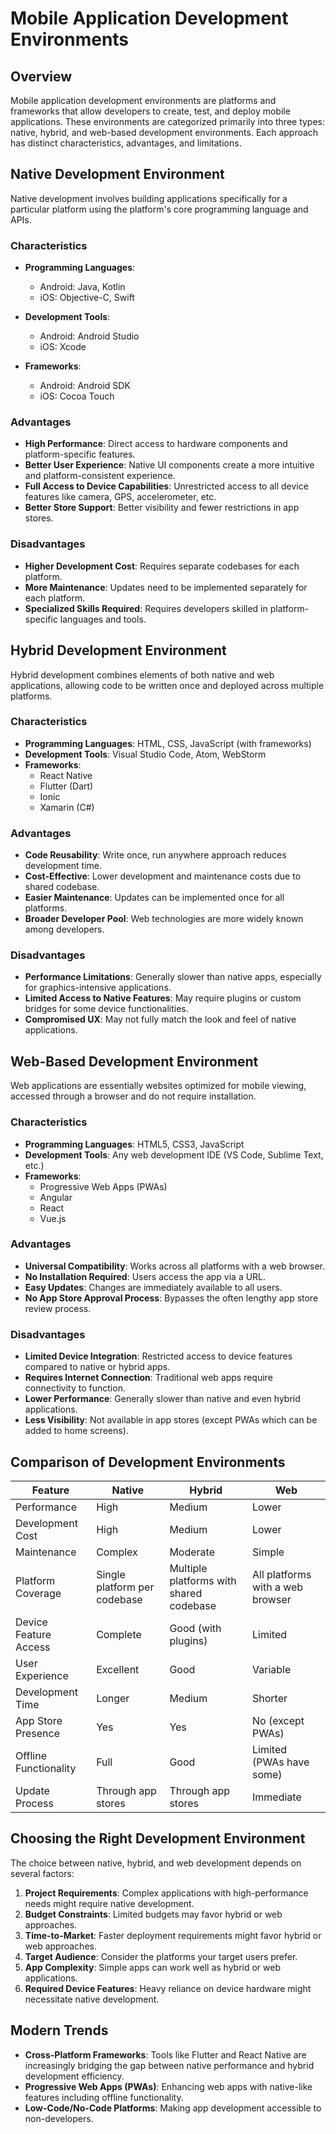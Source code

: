 # Mobile Application Development Environments

## Overview

Mobile application development environments are platforms and frameworks that allow developers to create, test, and deploy mobile applications. These environments are categorized primarily into three types: native, hybrid, and web-based development environments. Each approach has distinct characteristics, advantages, and limitations.

## Native Development Environment

Native development involves building applications specifically for a particular platform using the platform's core programming language and APIs.

### Characteristics

- **Programming Languages**: 
  - Android: Java, Kotlin
  - iOS: Objective-C, Swift

- **Development Tools**:
  - Android: Android Studio
  - iOS: Xcode

- **Frameworks**:
  - Android: Android SDK
  - iOS: Cocoa Touch

### Advantages

- **High Performance**: Direct access to hardware components and platform-specific features.
- **Better User Experience**: Native UI components create a more intuitive and platform-consistent experience.
- **Full Access to Device Capabilities**: Unrestricted access to all device features like camera, GPS, accelerometer, etc.
- **Better Store Support**: Better visibility and fewer restrictions in app stores.

### Disadvantages

- **Higher Development Cost**: Requires separate codebases for each platform.
- **More Maintenance**: Updates need to be implemented separately for each platform.
- **Specialized Skills Required**: Requires developers skilled in platform-specific languages and tools.

## Hybrid Development Environment

Hybrid development combines elements of both native and web applications, allowing code to be written once and deployed across multiple platforms.

### Characteristics

- **Programming Languages**: HTML, CSS, JavaScript (with frameworks)
- **Development Tools**: Visual Studio Code, Atom, WebStorm
- **Frameworks**: 
  - React Native
  - Flutter (Dart)
  - Ionic
  - Xamarin (C#)

### Advantages

- **Code Reusability**: Write once, run anywhere approach reduces development time.
- **Cost-Effective**: Lower development and maintenance costs due to shared codebase.
- **Easier Maintenance**: Updates can be implemented once for all platforms.
- **Broader Developer Pool**: Web technologies are more widely known among developers.

### Disadvantages

- **Performance Limitations**: Generally slower than native apps, especially for graphics-intensive applications.
- **Limited Access to Native Features**: May require plugins or custom bridges for some device functionalities.
- **Compromised UX**: May not fully match the look and feel of native applications.

## Web-Based Development Environment

Web applications are essentially websites optimized for mobile viewing, accessed through a browser and do not require installation.

### Characteristics

- **Programming Languages**: HTML5, CSS3, JavaScript
- **Development Tools**: Any web development IDE (VS Code, Sublime Text, etc.)
- **Frameworks**: 
  - Progressive Web Apps (PWAs)
  - Angular
  - React
  - Vue.js

### Advantages

- **Universal Compatibility**: Works across all platforms with a web browser.
- **No Installation Required**: Users access the app via a URL.
- **Easy Updates**: Changes are immediately available to all users.
- **No App Store Approval Process**: Bypasses the often lengthy app store review process.

### Disadvantages

- **Limited Device Integration**: Restricted access to device features compared to native or hybrid apps.
- **Requires Internet Connection**: Traditional web apps require connectivity to function.
- **Lower Performance**: Generally slower than native and even hybrid applications.
- **Less Visibility**: Not available in app stores (except PWAs which can be added to home screens).

## Comparison of Development Environments

| Feature | Native | Hybrid | Web |
|---------|--------|--------|-----|
| Performance | High | Medium | Lower |
| Development Cost | High | Medium | Lower |
| Maintenance | Complex | Moderate | Simple |
| Platform Coverage | Single platform per codebase | Multiple platforms with shared codebase | All platforms with a web browser |
| Device Feature Access | Complete | Good (with plugins) | Limited |
| User Experience | Excellent | Good | Variable |
| Development Time | Longer | Medium | Shorter |
| App Store Presence | Yes | Yes | No (except PWAs) |
| Offline Functionality | Full | Good | Limited (PWAs have some) |
| Update Process | Through app stores | Through app stores | Immediate |

## Choosing the Right Development Environment

The choice between native, hybrid, and web development depends on several factors:

1. **Project Requirements**: Complex applications with high-performance needs might require native development.
2. **Budget Constraints**: Limited budgets may favor hybrid or web approaches.
3. **Time-to-Market**: Faster deployment requirements might favor hybrid or web approaches.
4. **Target Audience**: Consider the platforms your target users prefer.
5. **App Complexity**: Simple apps can work well as hybrid or web applications.
6. **Required Device Features**: Heavy reliance on device hardware might necessitate native development.

## Modern Trends

- **Cross-Platform Frameworks**: Tools like Flutter and React Native are increasingly bridging the gap between native performance and hybrid development efficiency.
- **Progressive Web Apps (PWAs)**: Enhancing web apps with native-like features including offline functionality.
- **Low-Code/No-Code Platforms**: Making app development accessible to non-developers.